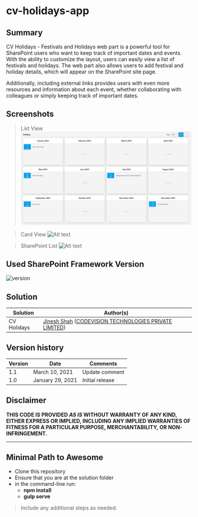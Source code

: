 # cv-holidays-app

## Summary

<!-- Short summary on functionality and used technologies. -->
CV Holidays - Festivals and Holidays web part is a powerful tool for SharePoint users who want to keep track of important dates and events. With the ability to customize the layout, users can easily view a list of festivals and holidays. The web part also allows users to add festival and holiday details, which will appear on the SharePoint site page. 

Additionally, including external links provides users with even more resources and information about each event, whether collaborating with colleagues or simply keeping track of important dates.

<!-- [picture of the solution in action, if possible] -->
## Screenshots
> List View
![Alt text](/src/assets/img/screenshots/version-1.0.0.2/ListViewVersion1.0.0.2.png?raw=true "List View")

> Card View
![Alt text](/src/assets/img/screenshots/CardViewVersion1.0.0.2.png?raw=true "Card View")

> SharePoint List
![Alt text](/src/assets/img/screenshots/SharePointListVersion1.0.0.2.png?raw=true "SharePoint List")

## Used SharePoint Framework Version

![version](https://img.shields.io/badge/version-1.13-green.svg)

<!-- ## Applies to

- [SharePoint Framework](https://aka.ms/spfx)
- [Microsoft 365 tenant](https://docs.microsoft.com/en-us/sharepoint/dev/spfx/set-up-your-developer-tenant)

> Get your own free development tenant by subscribing to [Microsoft 365 developer program](http://aka.ms/o365devprogram) -->

<!-- ## Prerequisites

> Any special pre-requisites? -->

## Solution

| Solution    | Author(s)                                                                                                                     |
| ----------- | ----------------------------------------------------------------------------------------------------------------------------- |
| CV Holidays | [Jinesh Shah](https://in.linkedin.com/in/shahjinesh11) ([CODEVISION TECHNOLOGIES PRIVATE LIMITED](https://thecodevision.com)) |

## Version history

| Version | Date             | Comments        |
| ------- | ---------------- | --------------- |
| 1.1     | March 10, 2021   | Update comment  |
| 1.0     | January 29, 2021 | Initial release |

## Disclaimer

**THIS CODE IS PROVIDED _AS IS_ WITHOUT WARRANTY OF ANY KIND, EITHER EXPRESS OR IMPLIED, INCLUDING ANY IMPLIED WARRANTIES OF FITNESS FOR A PARTICULAR PURPOSE, MERCHANTABILITY, OR NON-INFRINGEMENT.**

---

## Minimal Path to Awesome

- Clone this repository
- Ensure that you are at the solution folder
- in the command-line run:
  - **npm install**
  - **gulp serve**

> Include any additional steps as needed.

<!-- ## Features

Description of the extension that expands upon high-level summary above.

This extension illustrates the following concepts:

- topic 1
- topic 2
- topic 3

> Notice that better pictures and documentation will increase the sample usage and the value you are providing for others. Thanks for your submissions advance.

> Share your web part with others through Microsoft 365 Patterns and Practices program to get visibility and exposure. More details on the community, open-source projects and other activities from http://aka.ms/m365pnp. -->

<!-- ## References

- [Getting started with SharePoint Framework](https://docs.microsoft.com/en-us/sharepoint/dev/spfx/set-up-your-developer-tenant)
- [Building for Microsoft teams](https://docs.microsoft.com/en-us/sharepoint/dev/spfx/build-for-teams-overview)
- [Use Microsoft Graph in your solution](https://docs.microsoft.com/en-us/sharepoint/dev/spfx/web-parts/get-started/using-microsoft-graph-apis)
- [Publish SharePoint Framework applications to the Marketplace](https://docs.microsoft.com/en-us/sharepoint/dev/spfx/publish-to-marketplace-overview)
- [Microsoft 365 Patterns and Practices](https://aka.ms/m365pnp) - Guidance, tooling, samples and open-source controls for your Microsoft 365 development -->
